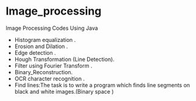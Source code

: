 # Image_processing
Image Processing Codes Using Java
- Histogram equalization . 
- Erosion and Dilation .
- Edge detection .
- Hough Transformation (Line Detection).
- Filter using Fourier Transform .
- Binary_Reconstruction.
- OCR character recognition .
- Find lines:The task is to write a program which finds line segments on black and white images.(Binary space )
